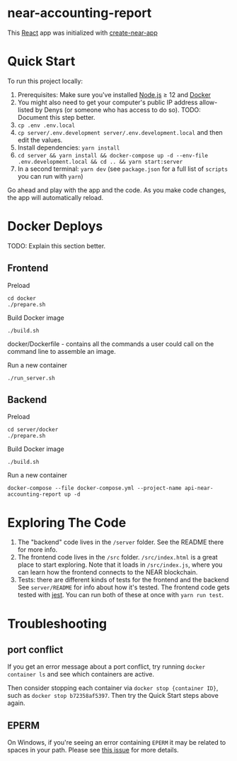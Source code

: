 near-accounting-report
==================

This [React] app was initialized with [create-near-app]


Quick Start
===========

To run this project locally:

1. Prerequisites: Make sure you've installed [Node.js] ≥ 12 and [Docker](https://docs.docker.com/get-docker/)
1. You might also need to get your computer's public IP address allow-listed by Denys (or someone who has access to do so). TODO: Document this step better.
1. `cp .env .env.local`
1. `cp server/.env.development server/.env.development.local` and then edit the values.
1. Install dependencies: `yarn install`
1. `cd server && yarn install && docker-compose up -d --env-file .env.development.local && cd .. && yarn start:server`
1. In a second terminal: `yarn dev` (see `package.json` for a full list of `scripts` you can run with `yarn`)

Go ahead and play with the app and the code. As you make code changes, the app will automatically reload.

Docker Deploys
==================

TODO: Explain this section better.

Frontend
------------------
Preload

    cd docker
    ./prepare.sh

Build Docker image

    ./build.sh

docker/Dockerfile - contains all the commands a user could call on the command line to assemble an image.

Run a new container

    ./run_server.sh

Backend
------------------
Preload

    cd server/docker
    ./prepare.sh

Build Docker image

    ./build.sh

Run a new container

    docker-compose --file docker-compose.yml --project-name api-near-accounting-report up -d


Exploring The Code
==================

1. The "backend" code lives in the `/server` folder. See the README there for
   more info.
2. The frontend code lives in the `/src` folder. `/src/index.html` is a great
   place to start exploring. Note that it loads in `/src/index.js`, where you
   can learn how the frontend connects to the NEAR blockchain.
3. Tests: there are different kinds of tests for the frontend and the backend
   See `server/README` for info about how it's tested. The frontend code gets
   tested with [jest]. You can run both of these at once with `yarn run test`.



Troubleshooting
===============

## port conflict 

If you get an error message about a port conflict, try running `docker container ls` and see which containers are active.

Then consider stopping each container via `docker stop {container ID}`, such as `docker stop b72358af5397`. Then try the Quick Start steps above again.


## EPERM

On Windows, if you're seeing an error containing `EPERM` it may be related to spaces in your path. Please see [this issue](https://github.com/zkat/npx/issues/209) for more details.


[React]: https://reactjs.org/
[create-near-app]: https://github.com/near/create-near-app
[Node.js]: https://nodejs.org/en/download/package-manager/
[jest]: https://jestjs.io/
[NEAR accounts]: https://docs.near.org/docs/concepts/account
[NEAR Wallet]: https://wallet.testnet.near.org/
[near-cli]: https://github.com/near/near-cli
[gh-pages]: https://github.com/tschaub/gh-pages
